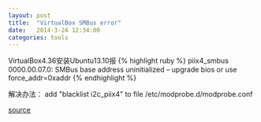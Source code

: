 ```yaml
---
layout: post
title:  "VirtualBox SMBus error"
date:   2014-3-24 12:34:00
categories: tools
---
```


VirtualBox4.36安装Ubuntu13.10报
{% highlight ruby %}
piix4_smbus 0000.00.07.0: SMBus base address uninitialized – upgrade bios or use force_addr=0xaddr
{% endhighlight %} 

解决办法：
add "blacklist i2c_piix4" to file
/etc/modprobe.d/modprobe.conf

[source](http://blog.portnumber53.com/2013/08/27/virtualbox-fixing-piix4_smbus-0000-00-07-0-smbus-base-address-uninitialized-upgrade-bios-or-use-force_addr0xaddr/)